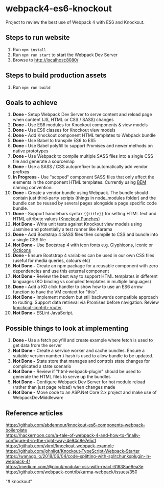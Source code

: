 # webpack4-es6-knockout
Project to review the best use of Webpack 4 with ES6 and Knockout.

## Steps to run website
1. Run `npm install`
2. Run `npm run start` to start the Webpack Dev Server
3. Browse to [http://localhost:8080/](http://localhost:8080/)


## Steps to build production assets
1. Run `npm run build`

## Goals to achieve
1. **Done -** Setup Webpack Dev Server to serve content and reload page when content (JS, HTML or CSS / SASS) changes
2. **Done -** Use ES6 modules for Knockout components & view models
3. **Done -** Use ES6 classes for Knockout view models
4. **Done -** Add Knockout component HTML templates to Webpack bundle
5. **Done -** Use Babel to transpile ES6 to ES5
6. **Done -** Use Babel polyfill to support Promises and newer methods on native prototypes
7. **Done -** Use Webpack to compile multiple SASS files into a single CSS file and generate a sourcemap
8. **Done -** Use a SASS / CSS autoprefixer to automatically add vendor prefixes
9. **In Progress -** Use "scoped" component SASS files that only affect the elements in the component HTML templates. Currently using [BEM](http://getbem.com/naming/) naming convention. 
10. **Done -** Create a vendor bundle using Webpack. The bundle should contain just third-party scripts (things in node_modules folder) and the bundle can be reused by several pages alongside a page specific code bundle.
11. **Done -** Support handlebars syntax `{{title}}` for setting HTML text and HTML attribute values ([Knockout.Punches](http://mbest.github.io/knockout.punches/))
12. **Not Done -** Write unit tests against Knockout view models using Jasmine and potentially a test runner like Karama
13. **Done -** Add Bootstrap 4 SASS files then compile to CSS and bundle into a single CSS file
13. **Not Done -** Use Bootstrap 4 with icon fonts e.g. [Glyphicons](http://glyphicons.com/), [Iconic](https://useiconic.com/open/) or [Octicons](https://octicons.github.com/)
14. **Done -** Ensure Bootstrap 4 variables can be used in our own CSS files (useful for media queries, colours etc)
15. **Not Done -** Create an npm package for a reusable component with zero dependencies and use this external component
16. **Not Done -** Review the best way to support HTML templates in different languages (KO binding vs compiled templates in multiple languages)
17. **Done -** Add a KO click handler to show how to use an ES6 arrow function to have the VM context for "this".
18. **Not Done -** Implement modern but still backwards compatible approach to routing. Support data retrieval via Promises before navigation. Review [knockout-contrib-router](https://github.com/Profiscience/knockout-contrib/tree/master/packages/router).
19. **Not Done -** ESLint JavaScript.


## Possible things to look at implementing
1. **Done -** Use a fetch polyfill and create example where fetch is used to get data from the server
2. **Not Done -** Create a service worker and cache bundles. Ensure a suitable version number / hash is used to allow bundle to be updated.
3. **Not Done -** State store that manages and controls state changes for complicated a state scenario
4. **Not Done -** Review if "html-webpack-plugin" should be used to generate the HTML files to serve up the bundles
5. **Not Done -** Configure Webpack Dev Server for hot module reload (rather than just page reload) when changes made
6. **Not Done -** Move code to an ASP.Net Core 2.x project and make use of WebpackDevMiddleware 


## Reference articles
https://github.com/abdennour/knockout-es6-components-webpack-boilerplate
<br />
https://hackernoon.com/a-tale-of-webpack-4-and-how-to-finally-configure-it-in-the-right-way-4e94c8e7e5c1
<br />
https://github.com/vkrol/knockout-webpack-example
<br />
https://github.com/johnligt/Knockout-TypeScript-Webpack-Starter
<br />
https://wanago.io/2018/06/04/code-splitting-with-splitchunksplugin-in-webpack-4/
<br />
https://medium.com/@pioul/modular-css-with-react-61638ae9ea3e
<br />
https://github.com/webpack-contrib/karma-webpack/issues/350


"# knockout" 
